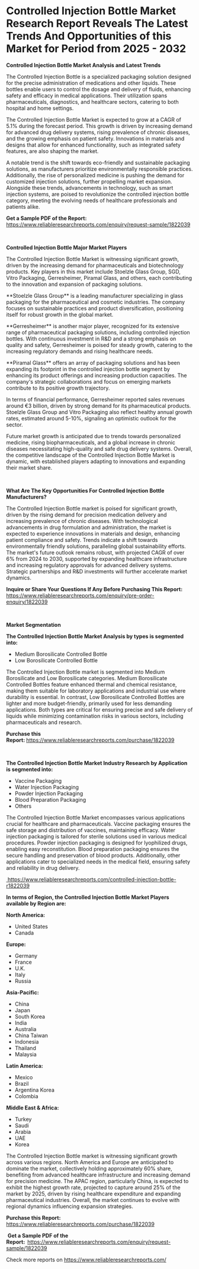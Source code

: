 <p><h1>Controlled Injection Bottle Market Research Report Reveals The Latest Trends And Opportunities of this Market for Period from 2025 - 2032</h1></p><p><strong>Controlled Injection Bottle Market Analysis and Latest Trends</strong></p>
<p><p>The Controlled Injection Bottle is a specialized packaging solution designed for the precise administration of medications and other liquids. These bottles enable users to control the dosage and delivery of fluids, enhancing safety and efficacy in medical applications. Their utilization spans pharmaceuticals, diagnostics, and healthcare sectors, catering to both hospital and home settings.</p><p>The Controlled Injection Bottle Market is expected to grow at a CAGR of 5.1% during the forecast period. This growth is driven by increasing demand for advanced drug delivery systems, rising prevalence of chronic diseases, and the growing emphasis on patient safety. Innovations in materials and designs that allow for enhanced functionality, such as integrated safety features, are also shaping the market.</p><p>A notable trend is the shift towards eco-friendly and sustainable packaging solutions, as manufacturers prioritize environmentally responsible practices. Additionally, the rise of personalized medicine is pushing the demand for customized injection solutions, further propelling market expansion. Alongside these trends, advancements in technology, such as smart injection systems, are poised to revolutionize the controlled injection bottle category, meeting the evolving needs of healthcare professionals and patients alike.</p></p>
<p><strong>Get a Sample PDF of the Report:&nbsp;</strong> <a href="https://www.reliableresearchreports.com/enquiry/request-sample/1822039?utm_campaign=3355&utm_medium=2&utm_source=Github&utm_content=ia&utm_term=05042025&utm_id=controlled-injection-bottle">https://www.reliableresearchreports.com/enquiry/request-sample/1822039</a></p>
<p>&nbsp;</p>
<p><strong>Controlled Injection Bottle Major Market Players</strong></p>
<p><p>The Controlled Injection Bottle Market is witnessing significant growth, driven by the increasing demand for pharmaceuticals and biotechnology products. Key players in this market include Stoelzle Glass Group, SGD, Vitro Packaging, Gerresheimer, Piramal Glass, and others, each contributing to the innovation and expansion of packaging solutions.</p><p>**Stoelzle Glass Group** is a leading manufacturer specializing in glass packaging for the pharmaceutical and cosmetic industries. The company focuses on sustainable practices and product diversification, positioning itself for robust growth in the global market.</p><p>**Gerresheimer** is another major player, recognized for its extensive range of pharmaceutical packaging solutions, including controlled injection bottles. With continuous investment in R&D and a strong emphasis on quality and safety, Gerresheimer is poised for steady growth, catering to the increasing regulatory demands and rising healthcare needs.</p><p>**Piramal Glass** offers an array of packaging solutions and has been expanding its footprint in the controlled injection bottle segment by enhancing its product offerings and increasing production capacities. The company's strategic collaborations and focus on emerging markets contribute to its positive growth trajectory.</p><p>In terms of financial performance, Gerresheimer reported sales revenues around €3 billion, driven by strong demand for its pharmaceutical products. Stoelzle Glass Group and Vitro Packaging also reflect healthy annual growth rates, estimated around 5-10%, signaling an optimistic outlook for the sector.</p><p>Future market growth is anticipated due to trends towards personalized medicine, rising biopharmaceuticals, and a global increase in chronic diseases necessitating high-quality and safe drug delivery systems. Overall, the competitive landscape of the Controlled Injection Bottle Market is dynamic, with established players adapting to innovations and expanding their market share.</p></p>
<p>&nbsp;</p>
<p><strong>What Are The Key Opportunities For Controlled Injection Bottle Manufacturers?</strong></p>
<p><p>The Controlled Injection Bottle market is poised for significant growth, driven by the rising demand for precision medication delivery and increasing prevalence of chronic diseases. With technological advancements in drug formulation and administration, the market is expected to experience innovations in materials and design, enhancing patient compliance and safety. Trends indicate a shift towards environmentally friendly solutions, paralleling global sustainability efforts. The market's future outlook remains robust, with projected CAGR of over 6% from 2024 to 2030, supported by expanding healthcare infrastructure and increasing regulatory approvals for advanced delivery systems. Strategic partnerships and R&D investments will further accelerate market dynamics.</p></p>
<p><strong>Inquire or Share Your Questions If Any Before Purchasing This Report:</strong> <a href="https://www.reliableresearchreports.com/enquiry/pre-order-enquiry/1822039?utm_campaign=3355&utm_medium=2&utm_source=Github&utm_content=ia&utm_term=05042025&utm_id=controlled-injection-bottle">https://www.reliableresearchreports.com/enquiry/pre-order-enquiry/1822039</a></p>
<p>&nbsp;</p>
<p><strong>Market Segmentation</strong></p>
<p><strong>The Controlled Injection Bottle Market Analysis by types is segmented into:</strong></p>
<p><ul><li>Medium Borosilicate Controlled Bottle</li><li>Low Borosilicate Controlled Bottle</li></ul></p>
<p><p>The Controlled Injection Bottle market is segmented into Medium Borosilicate and Low Borosilicate categories. Medium Borosilicate Controlled Bottles feature enhanced thermal and chemical resistance, making them suitable for laboratory applications and industrial use where durability is essential. In contrast, Low Borosilicate Controlled Bottles are lighter and more budget-friendly, primarily used for less demanding applications. Both types are critical for ensuring precise and safe delivery of liquids while minimizing contamination risks in various sectors, including pharmaceuticals and research.</p></p>
<p><strong>Purchase this Report:&nbsp;</strong><a href="https://www.reliableresearchreports.com/purchase/1822039?utm_campaign=3355&utm_medium=2&utm_source=Github&utm_content=ia&utm_term=05042025&utm_id=controlled-injection-bottle">https://www.reliableresearchreports.com/purchase/1822039</a></p>
<p>&nbsp;</p>
<p><strong>The Controlled Injection Bottle Market Industry Research by Application is segmented into:</strong></p>
<p><ul><li>Vaccine Packaging</li><li>Water Injection Packaging</li><li>Powder Injection Packaging</li><li>Blood Preparation Packaging</li><li>Others</li></ul></p>
<p><p>The Controlled Injection Bottle Market encompasses various applications crucial for healthcare and pharmaceuticals. Vaccine packaging ensures the safe storage and distribution of vaccines, maintaining efficacy. Water injection packaging is tailored for sterile solutions used in various medical procedures. Powder injection packaging is designed for lyophilized drugs, enabling easy reconstitution. Blood preparation packaging ensures the secure handling and preservation of blood products. Additionally, other applications cater to specialized needs in the medical field, ensuring safety and reliability in drug delivery.</p></p>
<p><a href="https://www.reliableresearchreports.com/controlled-injection-bottle-r1822039?utm_campaign=3355&utm_medium=2&utm_source=Github&utm_content=ia&utm_term=05042025&utm_id=controlled-injection-bottle">&nbsp;https://www.reliableresearchreports.com/controlled-injection-bottle-r1822039</a></p>
<p><strong>In terms of Region, the Controlled Injection Bottle Market Players available by Region are:</strong></p>
<p>
    <p> <strong> North America: </strong>
        <ul>
            <li>United States</li>
            <li>Canada</li>
        </ul>
        </p> 
    <p> <strong> Europe: </strong>
        <ul>
            <li>Germany</li>
            <li>France</li>
            <li>U.K.</li>
            <li>Italy</li>
            <li>Russia</li>
        </ul>
        </p> 
    <p> <strong> Asia-Pacific: </strong>
        <ul>
            <li>China</li>
            <li>Japan</li>
            <li>South Korea</li>
            <li>India</li>
            <li>Australia</li>
            <li>China Taiwan</li>
            <li>Indonesia</li>
            <li>Thailand</li>
            <li>Malaysia</li>
        </ul>
        </p> 
    <p> <strong> Latin America: </strong>
        <ul>
            <li>Mexico</li>
            <li>Brazil</li>
            <li>Argentina Korea</li>
            <li>Colombia</li>
        </ul>
        </p> 
    <p> <strong> Middle East & Africa: </strong>
        <ul>
            <li>Turkey</li>
            <li>Saudi</li>
            <li>Arabia</li>
            <li>UAE</li>
            <li>Korea</li>
        </ul>
    </p>
    </p>
<p><p>The Controlled Injection Bottle market is witnessing significant growth across various regions. North America and Europe are anticipated to dominate the market, collectively holding approximately 60% share, benefiting from advanced healthcare infrastructure and increasing demand for precision medicine. The APAC region, particularly China, is expected to exhibit the highest growth rate, projected to capture around 25% of the market by 2025, driven by rising healthcare expenditure and expanding pharmaceutical industries. Overall, the market continues to evolve with regional dynamics influencing expansion strategies.</p></p>
<p><strong>Purchase this Report: </strong><a href="https://www.reliableresearchreports.com/purchase/1822039?utm_campaign=3355&utm_medium=2&utm_source=Github&utm_content=ia&utm_term=05042025&utm_id=controlled-injection-bottle">https://www.reliableresearchreports.com/purchase/1822039</a></p>
<p>&nbsp;<strong>Get a Sample PDF of the Report:&nbsp;&nbsp;</strong><a href="https://www.reliableresearchreports.com/enquiry/request-sample/1822039?utm_campaign=3355&utm_medium=2&utm_source=Github&utm_content=ia&utm_term=05042025&utm_id=controlled-injection-bottle">https://www.reliableresearchreports.com/enquiry/request-sample/1822039</a></p>
<p><strong></strong></p>
<p>Check more reports on <a href="https://www.reliableresearchreports.com/?utm_campaign=3355&utm_medium=2&utm_source=Github&utm_content=ia&utm_term=05042025&utm_id=controlled-injection-bottle">https://www.reliableresearchreports.com/</a></p>